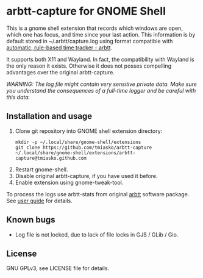 # arbtt-capture for GNOME Shell 

This is a gnome shell extension that records which windows are open, which one
has focus, and time since your last action. This information is by default
stored in ~/.arbtt/capture.log using format compatible with [automatic,
rule-based time tracker - arbtt][arbtt].

It supports both X11 and Wayland. In fact, the compatibility with Wayland is
the only reason it exists. Otherwise it does not posses compelling advantages
over the original arbtt-capture.

*WARNING: The log file might contain very sensitive private data. Make sure you
understand the consequences of a full-time logger and be careful with this
data.*

## Installation and usage

1.  Clone git repository into GNOME shell extension directory:
    ```
    mkdir -p ~/.local/share/gnome-shell/extensions
    git clone https://github.com/tmiasko/arbtt-capture ~/.local/share/gnome-shell/extensions/arbtt-capture@tmiasko.github.com
    ```
2. Restart gnome-shell.
3. Disable original arbtt-capture, if you have used it before.
4. Enable extension using gnome-tweak-tool.

To process the logs use arbtt-stats from original [arbtt][arbtt] software
package. See [user guide][user guide] for details.

## Known bugs

* Log file is not locked, due to lack of file locks in GJS / GLib / Gio.

## License

GNU GPLv3, see LICENSE file for details.

[arbtt]: http://arbtt.nomeata.de/#what
[user guide]: http://arbtt.nomeata.de/doc/users_guide/configuration.html
